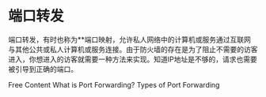 # 端口转发

端口转发，有时也称为**端口映射，允许私人网络中的计算机或服务通过互联网与其他公共或私人计算机或服务连接。由于防火墙的存在是为了阻止不需要的访客进入，你想进入的访客就需要一种方法来实现。知道IP地址是不够的，请求也需要被引导到正确的端口。

<ResourceGroupTitle>Free Content</ResourceGroupTitle>
<BadgeLink badgeText='Read' colorScheme="yellow" href='https://learn.g2.com/port-forwarding'>What is Port Forwarding?</BadgeLink>
<BadgeLink badgeText='Read' colorScheme="yellow" href='https://cybernews.com/what-is-vpn/port-forwarding/'>Types of Port Forwarding</BadgeLink>
